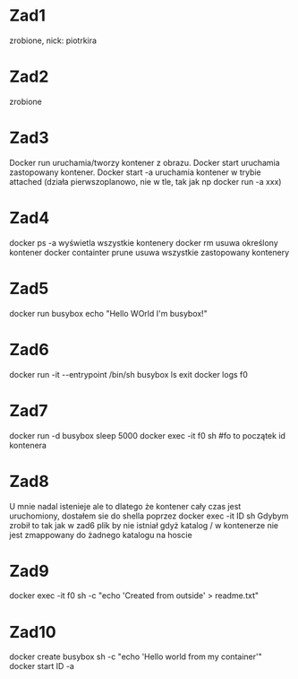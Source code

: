 # Zad1

zrobione, nick: piotrkira

# Zad2

zrobione

# Zad3

Docker run uruchamia/tworzy kontener z obrazu. Docker start uruchamia zastopowany
kontener. Docker start -a uruchamia kontener w trybie attached (działa pierwszoplanowo,
nie w tle, tak jak np docker run -a xxx)

# Zad4

docker ps -a wyświetla wszystkie kontenery
docker rm usuwa określony kontener
docker containter prune usuwa wszystkie zastopowany kontenery

# Zad5

docker run busybox echo "Hello WOrld I'm busybox!"

# Zad6

docker run -it --entrypoint /bin/sh busybox
ls
exit
docker logs f0

# Zad7

docker run -d busybox sleep 5000
docker exec -it f0 sh #fo to początek id kontenera

# Zad8

U mnie nadal istenieje ale to dlatego że kontener cały czas jest uruchomiony,
dostałem sie do shella poprzez docker exec -it ID sh
Gdybym zrobił to tak jak w zad6 plik by nie istniał gdyż katalog / w kontenerze
nie jest zmappowany do żadnego katalogu na hoscie

# Zad9

docker exec -it f0 sh -c "echo 'Created from outside' > readme.txt"

# Zad10

docker create busybox sh -c "echo 'Hello world from my container'"  
docker start ID -a

